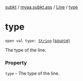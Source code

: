 [subkt](../../index.md) / [myaa.subkt.ass](../index.md) / [Line](index.md) / [type](./type.md)

# type

`open val type: `[`String`](https://kotlinlang.org/api/latest/jvm/stdlib/kotlin/-string/index.html) [(source)](https://github.com/Myaamori/SubKt/blob/0.1.19/src/main/kotlin/myaa/subkt/ass/parser.kt#L248)

The type of the line.

### Property

`type` - The type of the line.